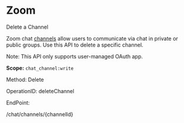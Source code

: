 #     Zoom


Delete a Channel

Zoom chat [channels](https://support.zoom.us/hc/en-us/articles/200912909-Getting-Started-With-Channels-Group-Messaging-) allow users to communicate via chat in private or public groups. Use this API to delete a specific channel. 

 Note: This API only supports user-managed OAuth app.

**Scope:** `chat_channel:write`
 

Method: Delete

OperationID: deleteChannel

EndPoint:

/chat/channels/{channelId}
